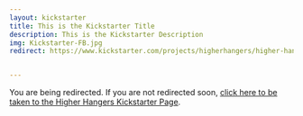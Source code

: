 ```yaml
---
layout: kickstarter
title: This is the Kickstarter Title
description: This is the Kickstarter Description
img: Kickstarter-FB.jpg
redirect: https://www.kickstarter.com/projects/higherhangers/higher-hangers-space-saving-closet-organization-re?utm_source=facebook&utm_medium=cpc&utm_campaign=Kickstarter+v6&utm_content=2016-03-14+5+%2810%216042324480843%21qwaya%210%29&utm_term=v2+HDF+%231+Seller+Post+Engagement+Impressions+-+21


---
```


You are being redirected. If you are not redirected soon, <a href="{{ page.redirect }}">click here to be taken to the Higher Hangers Kickstarter Page</a>.

